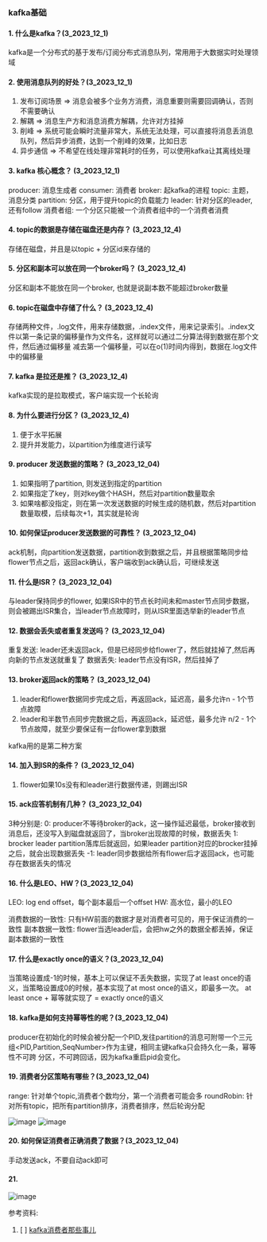 ### kafka基础

#### 1. 什么是kafka？(3_2023_12_1)
kafka是一个分布式的基于发布/订阅分布式消息队列，常用用于大数据实时处理领域


#### 2. 使用消息队列的好处？(3_2023_12_1)
1. 发布订阅场景 => 消息会被多个业务方消费，消息重要则需要回调确认，否则不需要确认
2. 解耦 => 消息生产方和消息消费方解耦，允许对方挂掉
3. 削峰 => 系统可能会瞬时流量非常大，系统无法处理，可以直接将消息丢消息队列，然后异步消费，达到一个削峰的效果，比如日志
4. 异步通信 => 不希望在线处理非常耗时的任务，可以使用kafka让其离线处理

#### 3. kafka 核心概念？ (3_2023_12_1)
producer: 消息生成者
consumer: 消费者
broker: 起kafka的进程
topic: 主题，消息分类
partition: 分区，用于提升topic的负载能力
leader: 针对分区的leader, 还有follow
消费者组: 一个分区只能被一个消费者组中的一个消费者消费

#### 4. topic的数据是存储在磁盘还是内存？ (3_2023_12_4)
存储在磁盘，并且是以topic + 分区id来存储的

#### 5. 分区和副本可以放在同一个broker吗？ (3_2023_12_4)
分区和副本不能放在同一个broker, 也就是说副本数不能超过broker数量

#### 6. topic在磁盘中存储了什么？ (3_2023_12_4)
存储两种文件，.log文件，用来存储数据，.index文件，用来记录索引。.index文件以第一条记录的偏移量作为文件名，这样就可以通过二分算法得到数据在那个文件，然后通过偏移量
减去第一个偏移量，可以在o(1)时间内得到，数据在.log文件中的偏移量

#### 7. kafka 是拉还是推？  (3_2023_12_4)
kafka实现的是拉取模式，客户端实现一个长轮询


#### 8. 为什么要进行分区？ (3_2023_12_4)
1. 便于水平拓展
2. 提升并发能力，以partition为维度进行读写

#### 9. producer 发送数据的策略？ (3_2023_12_04)
1. 如果指明了partition, 则发送到指定的partition
2. 如果指定了key，则对key做个HASH，然后对partition数量取余
3. 如果啥都没指定，则在第一次发送数据的时候生成的随机数，然后对partition数量取模，后续每次+1，其实就是轮询

#### 10. 如何保证producer发送数据的可靠性？   (3_2023_12_04)
ack机制，向partition发送数据，partition收到数据之后，并且根据策略同步给flower节点之后，返回ack确认，客户端收到ack确认后，可继续发送

#### 11. 什么是ISR？ (3_2023_12_04)
与leader保持同步的flower, 如果ISR中的节点长时间未和master节点同步数据，则会被踢出ISR集合，当leader节点故障时，则从ISR里面选举新的leader节点

#### 12. 数据会丢失或者重复发送吗？ (3_2023_12_04)
重复发送: leader还未返回ack，但是已经同步给flower了，然后就挂掉了,然后再向新的节点发送就重复了
数据丢失: leader节点没有ISR，然后挂掉了

#### 13. broker返回ack的策略？ (3_2023_12_04)
1. leader和flower数据同步完成之后，再返回ack，延迟高，最多允许n - 1个节点故障
2. leader和半数节点同步完数据之后，再返回ack，延迟低，最多允许 n/2 - 1个节点故障，就至少要保证有一台flower拿到数据

kafka用的是第二种方案

#### 14. 加入到ISR的条件？  (3_2023_12_04)
1. flower如果10s没有和leader进行数据传递，则踢出ISR

#### 15. ack应答机制有几种？  (3_2023_12_04)
3种分别是:
0: producer不等待broker的ack，这一操作延迟最低，broker接收到消息后，还没写入到磁盘就返回了，当broker出现故障的时候，数据丢失
1: brocker leader partition落库后就返回，如果leader partition对应的brocker挂掉之后，就会出现数据丢失
-1: leader同步数据给所有flower后才返回ack，也可能存在数据丢失的情况

#### 16. 什么是LEO、HW？(3_2023_12_04)
LEO: log end offset，每个副本最后一个offset
HW:  高水位，最小的LEO

消费数据的一致性: 只有HW前面的数据才是对消费者可见的，用于保证消费的一致性
副本数据一致性: flower当选leader后，会把hw之外的数据全都丢掉，保证副本数据的一致性

#### 17. 什么是exactly once的语义？(3_2023_12_04)
当策略设置成-1的时候，基本上可以保证不丢失数据，实现了at least once的语义，当策略设置成0的时候，基本实现了at most once的语义，即最多一次。
at least once + 幂等就实现了 = exactly once的语义

#### 18. kafka是如何支持幂等性的呢？(3_2023_12_04)
producer在初始化的时候会被分配一个PID,发往partition的消息可附带一个三元组<PID,Partition,SeqNumber>作为主键，相同主键kafka只会持久化一条，幂等性不可跨
分区，不可跨回话，因为kafka重启pid会变化。

#### 19. 消费者分区策略有哪些？(3_2023_12_04)
range: 针对单个topic,消费者个数均分，第一个消费者可能会多
roundRobin: 针对所有topic，把所有partition排序，消费者排序，然后轮询分配

![image](https://github.com/Luozujian/architect/assets/27532970/6fe97e60-082a-4aa2-9d0c-84ab7d6a2088)
![image](https://github.com/Luozujian/architect/assets/27532970/753023fa-78ad-418e-a063-b1a810eca68b)



#### 20. 如何保证消费者正确消费了数据？(3_2023_12_04)
手动发送ack，不要自动ack即可


#### 21. 




![image](https://github.com/Luozujian/architect/assets/27532970/011e6a7c-0b9d-4128-b9a5-bdce18f182f4)



参考资料:
1. [ ] [kafka消费者那些事儿](https://baijiahao.baidu.com/s?id=1767477534734641183&wfr=spider&for=pc)



